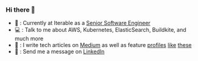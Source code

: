 ### Hi there 👋

- 💼 : Currently at Iterable as a [Senior Software Engineer](https://linkedin.com/in/tremaineeto)
- 💻 : Talk to me about AWS, Kubernetes, ElasticSearch, Buildkite, and much more
- 📝 : I write tech articles on [Medium](https://medium.com/tremaineeto) as well as feature [profiles](https://stuffinla.com/jordan) [like](https://stuffinla.com/sobae) [these](https://stuffinla.com/sulee)
- 📩 : Send me a message on [LinkedIn](https://linkedin.com/in/tremaineeto)
